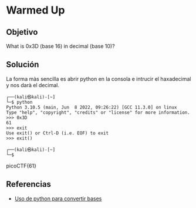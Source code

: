 # Warmed Up  
## Objetivo  
What is 0x3D (base 16) in decimal (base 10)?
## Solución  
La forma màs sencilla es abrir python en la consola e intrucir el haxadecimal y nos darà el decimal.
```shell
┌──(kali㉿kali)-[~]
└─$ python       
Python 3.10.5 (main, Jun  8 2022, 09:26:22) [GCC 11.3.0] on linux
Type "help", "copyright", "credits" or "license" for more information.
>>> 0x3D
61
>>> exit
Use exit() or Ctrl-D (i.e. EOF) to exit
>>> exit()

┌──(kali㉿kali)-[~]
└─$ 
```
picoCTF{61}

## Referencias
- [Uso de python para convertir bases](https://docs.python.org/es/3/library/decimal.html)
